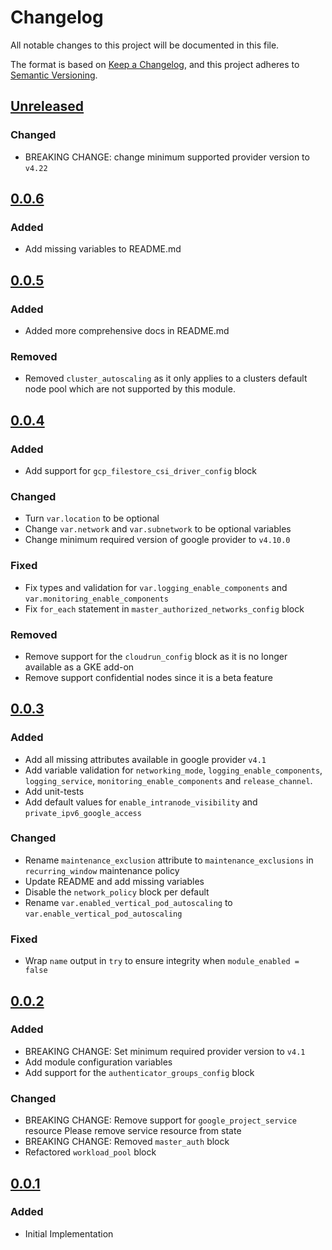 # Changelog

All notable changes to this project will be documented in this file.

The format is based on [Keep a Changelog](https://keepachangelog.com/en/1.0.0/),
and this project adheres to [Semantic Versioning](https://semver.org/spec/v2.0.0.html).

## [Unreleased]

### Changed

- BREAKING CHANGE: change minimum supported provider version to `v4.22`

## [0.0.6]

### Added

-  Add missing variables to README.md

## [0.0.5]

### Added

- Added more comprehensive docs in README.md

### Removed

- Removed `cluster_autoscaling` as it only applies to a clusters default node pool which are not supported by this module.

## [0.0.4]

### Added

- Add support for `gcp_filestore_csi_driver_config` block

### Changed

- Turn `var.location` to be optional
- Change `var.network` and `var.subnetwork` to be optional variables
- Change minimum required version of google provider to `v4.10.0`

### Fixed

- Fix types and validation for `var.logging_enable_components` and `var.monitoring_enable_components`
- Fix `for_each` statement in `master_authorized_networks_config` block

### Removed

- Remove support for the `cloudrun_config` block as it is no longer available as a GKE add-on
- Remove support confidential nodes since it is a beta feature

## [0.0.3]

### Added

- Add all missing attributes available in google provider `v4.1`
- Add variable validation for `networking_mode`, `logging_enable_components`, `logging_service`, `monitoring_enable_components` and `release_channel`.
- Add unit-tests
- Add default values for `enable_intranode_visibility` and `private_ipv6_google_access`

### Changed

- Rename `maintenance_exclusion` attribute to `maintenance_exclusions` in `recurring_window` maintenance policy
- Update README and add missing variables
- Disable the `network_policy` block per default
- Rename `var.enabled_vertical_pod_autoscaling` to `var.enable_vertical_pod_autoscaling`

### Fixed

- Wrap `name` output in `try` to ensure integrity when `module_enabled = false`

## [0.0.2]

### Added

- BREAKING CHANGE: Set minimum required provider version to `v4.1`
- Add module configuration variables
- Add support for the `authenticator_groups_config` block

### Changed

- BREAKING CHANGE: Remove support for `google_project_service` resource
  Please remove service resource from state
- BREAKING CHANGE: Removed `master_auth` block
- Refactored `workload_pool` block

## [0.0.1]

### Added

- Initial Implementation

[unreleased]: https://github.com/mineiros-io/terraform-google-gke-cluster/compare/v0.0.6...HEAD
[0.0.6]: https://github.com/mineiros-io/terraform-google-gke-cluster/compare/v0.0.5...v0.0.6
[0.0.5]: https://github.com/mineiros-io/terraform-google-gke-cluster/compare/v0.0.4...v0.0.5
[0.0.4]: https://github.com/mineiros-io/terraform-google-gke-cluster/compare/v0.0.3...v0.0.4
[0.0.3]: https://github.com/mineiros-io/terraform-google-gke-cluster/compare/v0.0.2...v0.0.3
[0.0.2]: https://github.com/mineiros-io/terraform-google-gke-cluster/compare/v0.0.1...v0.0.2
[0.0.1]: https://github.com/mineiros-io/terraform-google-gke-cluster/releases/tag/v0.0.1
